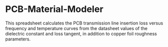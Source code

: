 # PCB-Material-Modeler
This spreadsheet calculates the PCB transmission line insertion loss versus frequency and temperature curves from the datasheet values of the dielectric constant and loss tangent, in addition to copper foil roughness parameters.
